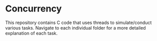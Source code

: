# Concurrency
This repository contains C code that uses threads to simulate/conduct various tasks. Navigate to each individual folder for a more detailed explanation of each task. 
